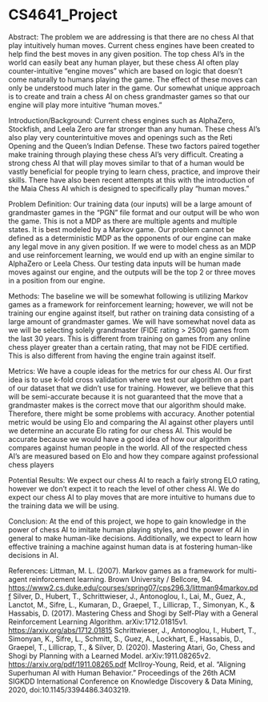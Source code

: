 # CS4641_Project


Abstract:
	The problem we are addressing is that there are no chess AI that play intuitively human moves. Current chess engines have been created to help find the best moves in any given position. The top chess AI’s in the world can easily beat any human player, but these chess AI often play counter-intuitive “engine moves” which are based on logic that doesn’t come naturally to humans playing the game. The effect of these moves can only be understood much later in the game. Our somewhat unique approach is to create and train a chess AI on chess grandmaster games so that our engine will play more intuitive “human moves.”

Introduction/Background:
	Current chess engines such as AlphaZero, Stockfish, and Leela Zero are far stronger than any human. These chess AI’s also play very counterintuitive moves and openings such as the Reti Opening and the Queen’s Indian Defense. These two factors paired together make training through playing these chess AI’s very difficult. Creating a strong chess AI that will play moves similar to that of a human would be vastly beneficial for people trying to learn chess, practice, and improve their skills. There have also been recent attempts at this with the introduction of the Maia Chess AI which is designed to specifically play “human moves.” 

Problem Definition:
Our training data (our inputs) will be a large amount of grandmaster games in the “PGN” file format and our output will be who won the game. This is not a MDP as there are multiple agents and multiple states. It is best modeled by a Markov game. Our problem cannot be defined as a deterministic MDP as the opponents of our engine can make any legal move in any given position. If we were to model chess as an MDP and use reinforcement learning, we would end up with an engine similar to AlphaZero or Leela Chess. Our testing data inputs will be human made moves against our engine, and the outputs will be the top 2 or three moves in a position from our engine. 

Methods:
The baseline we will be somewhat following is utilizing Markov games as a framework for reinforcement learning; however, we will not be training our engine against itself, but rather on training data consisting of a large amount of grandmaster games. We will have somewhat novel data as we will be selecting solely grandmaster (FIDE rating > 2500) games from the last 30 years. This is different from training on games from any online chess player greater than a certain rating, that may not be FIDE certified. This is also different from having the engine train against itself.

Metrics:
	We have a couple ideas for the metrics for our chess AI. Our first idea is to use k-fold cross validation where we test our algorithm on a part of our dataset that we didn’t use for training. However, we believe that this will be semi-accurate because it is not guaranteed that the move that a grandmaster makes is the correct move that our algorithm should make. Therefore, there might be some problems with accuracy. Another potential metric would be using Elo and comparing the AI against other players until we determine an accurate Elo rating for our chess AI. This would be accurate because we would have a good idea of how our algorithm compares against human people in the world. All of the respected chess AI’s are measured based on Elo and how they compare against professional chess players 

Potential Results:
	We expect our chess AI to reach a fairly strong ELO rating, however we don’t expect it to reach the level of other chess AI. We do expect our chess AI to play moves that are more intuitive to humans due to the training data we will be using. 

Conclusion:
	At the end of this project, we hope to gain knowledge in the power of chess AI to imitate human playing styles, and the power of AI in general to make human-like decisions. Additionally, we expect to learn how effective training a machine against human data is at fostering human-like decisions in AI. 

References: 
Littman, M. L. (2007). Markov games as a framework for multi-agent reinforcement learning. Brown University / Bellcore, 94. https://www2.cs.duke.edu/courses/spring07/cps296.3/littman94markov.pdf
Silver, D.,  Hubert, T., Schrittwieser, J., Antonoglou, I., Lai, M., Guez, A., Lanctot, M., Sifre, L., Kumaran, D., Graepel, T., Lillicrap, T., Simonyan, K., & Hassabis, D. (2017). Mastering Chess and Shogi by Self-Play with a General Reinforcement Learning Algorithm. arXiv:1712.01815v1. https://arxiv.org/abs/1712.01815
Schrittwieser, J., Antonoglou, I., Hubert, T., Simonyan, K., Sifre, L., Schmitt, S., Guez, A., Lockhart, E., Hassabis, D., Graepel, T., Lillicrap, T., & Silver, D. (2020). Mastering Atari, Go, Chess and Shogi by Planning with a Learned Model. arXiv:1911.08265v2. https://arxiv.org/pdf/1911.08265.pdf
McIlroy-Young, Reid, et al. “Aligning Superhuman AI with Human Behavior.” Proceedings of the 26th ACM SIGKDD International Conference on Knowledge Discovery &amp; Data Mining, 2020, doi:10.1145/3394486.3403219.
